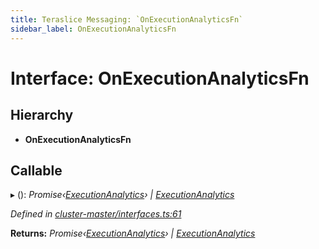 ```yaml
---
title: Teraslice Messaging: `OnExecutionAnalyticsFn`
sidebar_label: OnExecutionAnalyticsFn
---
```


# Interface: OnExecutionAnalyticsFn

## Hierarchy

* **OnExecutionAnalyticsFn**

## Callable

▸ (): *Promise‹[ExecutionAnalytics](executionanalytics.md)› | [ExecutionAnalytics](executionanalytics.md)*

*Defined in [cluster-master/interfaces.ts:61](https://github.com/terascope/teraslice/blob/d8feecc03/packages/teraslice-messaging/src/cluster-master/interfaces.ts#L61)*

**Returns:** *Promise‹[ExecutionAnalytics](executionanalytics.md)› | [ExecutionAnalytics](executionanalytics.md)*
